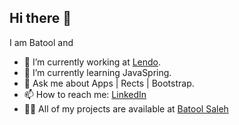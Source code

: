 ## Hi there 👋


I am Batool and

- 🔭 I’m currently working at [Lendo](https://lendo.sa/en).
- 🌱 I’m currently learning JavaSpring.
- 💬 Ask me about Apps | Rects | Bootstrap.
- 📫 How to reach me: [LinkedIn](https://www.linkedin.com/in/batool-saleh-76641b1a2/)
- 👩‍💻 All of my projects are available at [Batool Saleh](https://batool.dev/)
  
